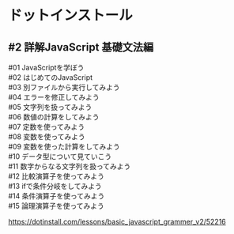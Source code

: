 # ドットインストール<br>
## #2 詳解JavaScript 基礎文法編<br>

#01 JavaScriptを学ぼう<br>
#02 はじめてのJavaScript<br>
#03 別ファイルから実行してみよう<br>
#04 エラーを修正してみよう<br>
#05 文字列を扱ってみよう<br>
#06 数値の計算をしてみよう<br>
#07 定数を使ってみよう<br>
#08 変数を使ってみよう<br>
#09 変数を使った計算をしてみよう<br>
#10 データ型について見ていこう<br>
#11 数字からなる文字列を扱ってみよう<br>
#12 比較演算子を使ってみよう<br>
#13 ifで条件分岐をしてみよう<br>
#14 条件演算子を使ってみよう<br>
#15 論理演算子を使ってみよう<br>

https://dotinstall.com/lessons/basic_javascript_grammer_v2/52216
